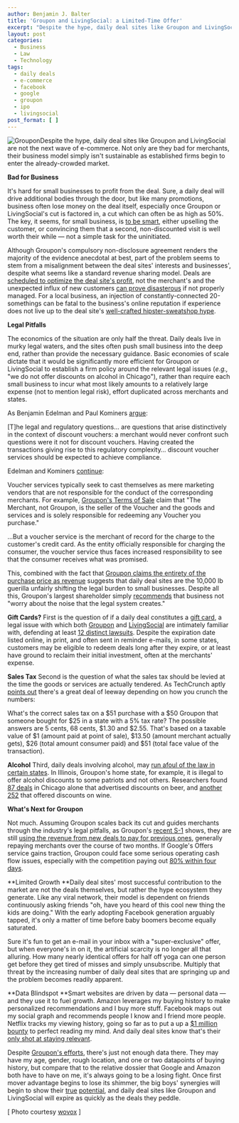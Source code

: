 ```yaml
---
author: Benjamin J. Balter
title: 'Groupon and LivingSocial: a Limited-Time Offer'
excerpt: "Despite the hype, daily deal sites like Groupon and LivingSocial are not the next wave of e-commerce. Not only are they bad for merchants, their business model simply isn't sustainable as established firms begin to enter the already-crowded market."
layout: post
categories:
  - Business
  - Law
  - Technology
tags:
  - daily deals
  - e-commerce
  - facebook
  - google
  - groupon
  - ipo
  - livingsocial
post_format: [ ]
---
```

![][1]Despite the hype, daily deal sites like Groupon and LivingSocial are not the next wave of e-commerce. Not only are they bad for merchants, their business model simply isn't sustainable as established firms begin to enter the already-crowded market.

******Bad for Business******

It's hard for small businesses to profit from the deal. Sure, a daily deal will drive additional bodies through the door, but like many promotions, business often lose money on the deal itself, especially once Groupon or LivingSocial's cut is factored in, a cut which can often be as high as 50%. The key, it seems, for small business, is [to be smart][2], either upselling the customer, or convincing them that a second, non-discounted visit is well worth their while — not a simple task for the uninitiated.

Although Groupon's compulsory non-disclosure agreement renders the majority of the evidence anecdotal at best, part of the problem seems to stem from a misalignment between the deal sites' interests and businesses', despite what seems like a standard revenue sharing model. Deals are [scheduled to optimize the deal site's profit][3], not the merchant's and the unexpected influx of new customers [can prove disasterous][4] if not properly managed. For a local business, an injection of constantly-connected 20-somethings can be fatal to the business's online reputation if experience does not live up to the deal site's [well-crafted hipster-sweatshop hype][5].

**Legal Pitfalls**

The economics of the situation are only half the threat. Daily deals live in murky legal waters, and the sites often push small business into the deep end, rather than provide the necessary guidance. Basic economies of scale dictate that it would be significantly more efficient for Groupon or LivingSocial to establish a firm policy around the relevant legal issues (*e.g.,* "we do not offer discounts on alcohol in Chicago"), rather than require each small business to incur what most likely amounts to a relatively large expense (not to mention legal risk), effort duplicated across merchants and states.

As Benjamin Edelman and Paul Kominers [argue][6]:

[T]he legal and regulatory questions… are questions that arise distinctively in the context of discount vouchers: a merchant would never confront such questions were it not for discount vouchers. Having created the transactions giving rise to this regulatory complexity… discount voucher services should be expected to achieve compliance.

Edelman and Kominers [continue][6]:

Voucher services typically seek to cast themselves as mere marketing vendors that are not responsible for the conduct of the corresponding merchants. For example, [Groupon's Terms of Sale][7] claim that "The Merchant, not Groupon, is the seller of the Voucher and the goods and services and is solely responsible for redeeming any Voucher you purchase."

…But a voucher service is the merchant of record for the charge to the customer's credit card. As the entity officially responsible for charging the consumer, the voucher service thus faces increased responsibility to see that the consumer receives what was promised.

This, combined with the fact that [Groupon claims the entirety of the purchase price as revenue][8] suggests that daily deal sites are the 10,000 lb guerilla unfairly shifting the legal burden to small businesses. Despite all this, Groupon's largest shareholder simply [recommends][9] that business not "worry about the noise that the legal system creates."

**Gift Cards?** First is the question of if a daily deal constitutes a [gift card][10], a legal issue with which both [Groupon][11] and [LivingSocial][12] are intimately familiar with, defending at least [12 distinct lawsuits][13]. Despite the expiration date listed online, in print, and often sent in reminder e-mails, in some states, customers may be eligible to redeem deals long after they expire, or at least have ground to reclaim their initial investment, often at the merchants' expense.

**Sales Tax** Second is the question of what the sales tax should be levied at the time the goods or services are actually tendered. As TechCrunch aptly [points out][14] there's a great deal of leeway depending on how you crunch the numbers:

What's the correct sales tax on a $51 purchase with a $50 Groupon that someone bought for $25 in a state with a 5% tax rate? The possible answers are 5 cents, 68 cents, $1.30 and $2.55. That's based on a taxable value of $1 (amount paid at point of sale), $13.50 (amount merchant actually gets), $26 (total amount consumer paid) and $51 (total face value of the transaction).

**Alcohol** Third, daily deals involving alcohol, may [run afoul of the law in certain states][15]. In Illinois, Groupon's home state, for example, it is illegal to offer alcohol discounts to some patriots and not others. Researchers found [87 deals][16] in Chicago alone that advertised discounts on beer, and [another 252][17] that offered discounts on wine.

**What's Next for Groupon**

Not much. Assuming Groupon scales back its cut and guides merchants through the industry's  legal pitfalls, as Groupon's [recent S-1][18] shows, they are still [using the revenue from new deals to pay for previous ones][19], generally repaying merchants over the course of two months. If Google's Offers service gains traction, Groupon could face some serious operating cash flow issues, especially with the competition paying out [80% within four days][20].

**Limited Growth **Daily deal sites' most successful contribution to the market are not the deals themselves, but rather the hype ecosystem they generate. Like any viral network, their model is dependent on friends continuously asking friends "oh, have you heard of this cool new thing the kids are doing." With the early adopting Facebook generation arguably tapped, it's only a matter of time before baby boomers become equally saturated.

Sure it's fun to get an e-mail in your inbox with a "super-exclusive" offer, but when everyone's in on it, the artificial scarcity is no longer all that alluring. How many nearly identical offers for half off yoga can one person get before they get tired of misses and simply unsubscribe. Multiply that threat by the increasing number of daily deal sites that are springing up and the problem becomes readily apparent.

**Data Blindspot **Smart websites are driven by data — personal data — and they use it to fuel growth. Amazon leverages my buying history to make personalized recommendations and I buy more stuff. Facebook maps out my social graph and recommends people I know and I friend more people. Netflix tracks my viewing history, going so far as to put a up a [$1 million bounty][21] to perfect reading my mind. And daily deal sites know that's their [only shot at staying relevant][22].

Despite [Groupon's efforts][23], there's just not enough data there. They may have my age, gender, rough location, and one or two datapoints of buying history, but compare that to the relative dossier that Google and Amazon both have to have on me, it's always going to be a losing fight. Once first mover advantage begins to lose its shimmer, the big boys' synergies will begin to show their [true][24] [potential][25], and daily deal sites like Groupon and LivingSocial will expire as quickly as the deals they peddle.

[ Photo courtesy [wovox][26] ]

 [1]: http://ben.balter.com/wp-content/uploads/2011/06/5554901181_664eac93a6_b-300x200.jpg "Groupon"
 [2]: http://news.ycombinator.com/item?id=2654788
 [3]: http://techcrunch.com/2011/06/09/groupon-single-worst-decision/
 [4]: http://gawker.com/5786492/the-groupon-backlash-its-the-business-model-stupid
 [5]: http://gawker.com/5785317/the-groupon-backlash-is-on
 [6]: http://www.benedelman.org/voucher-consumer-protection/#liability
 [7]: http://www.groupon.com/terms
 [8]: http://www.businessinsider.com/teardown-of-the-groupon-merchant-agreement-2011-6
 [9]: http://blogs.forbes.com/luisakroll/2011/04/04/new-billionaire-eric-lefkofsky-talks-about-groupon-and-tech-investing/
 [10]: http://www.ncsl.org/default.aspx?tabid=12474
 [11]: http://www.jpml.uscourts.gov/Panel_Orders/MDL-2238-Initial_Transfer.pdf
 [12]: http://www.seattlepi.com/local/article/Seattle-class-action-LivingSocial-expiration-1015493.php
 [13]: http://www.benedelman.org/voucher-consumer-protection/#expiration
 [14]: http://techcrunch.com/2011/06/15/daily-deal-consumer-protection-laws/
 [15]: http://www.tabc.state.tx.us/education/pdfs/Happy-Hour-Laws.pdf
 [16]: http://www.benedelman.org/voucher-consumer-protection/beer-chicago-google-060811.png
 [17]: http://www.benedelman.org/voucher-consumer-protection/wine-chicago-google-060811.png
 [18]: http://www.sec.gov/Archives/edgar/data/1490281/000104746911005613/a2203913zs-1.htm
 [19]: http://techcrunch.com/2011/06/13/why-groupon-is-poised-for-collapse/
 [20]: http://www.google.com/support/offersbusiness/bin/answer.py?hl=en&answer=1229917
 [21]: http://bits.blogs.nytimes.com/2009/09/21/netflix-awards-1-million-prize-and-starts-a-new-contest/
 [22]: http://techcrunch.com/2011/01/11/why-we-invested-in-groupon-the-power-of-data/
 [23]: http://techcrunch.com/2010/12/07/groupon-everywhere-jiwire/
 [24]: http://www.wired.com/epicenter/2011/04/facebook-deals/
 [25]: http://thenextweb.com/us/2011/06/02/amazon-enters-the-daily-deals-space-with-amazonlocal/
 [26]: http://www.flickr.com/photos/wovox/5554901181/